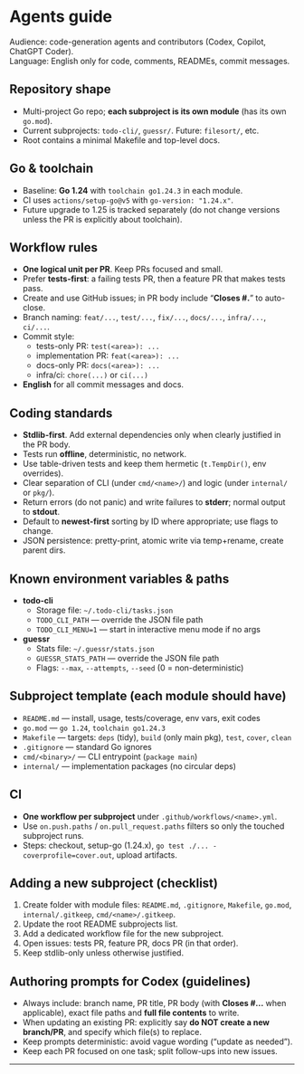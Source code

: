 # Agents guide

Audience: code-generation agents and contributors (Codex, Copilot, ChatGPT Coder).  
Language: English only for code, comments, READMEs, commit messages.

## Repository shape
- Multi-project Go repo; **each subproject is its own module** (has its own `go.mod`).
- Current subprojects: `todo-cli/`, `guessr/`. Future: `filesort/`, etc.
- Root contains a minimal Makefile and top-level docs.

## Go & toolchain
- Baseline: **Go 1.24** with `toolchain go1.24.3` in each module.
- CI uses `actions/setup-go@v5` with `go-version: "1.24.x"`.
- Future upgrade to 1.25 is tracked separately (do not change versions unless the PR is explicitly about toolchain).

## Workflow rules
- **One logical unit per PR**. Keep PRs focused and small.
- Prefer **tests-first**: a failing tests PR, then a feature PR that makes tests pass.
- Create and use GitHub issues; in PR body include “**Closes #<n>.**” to auto-close.
- Branch naming: `feat/...`, `test/...`, `fix/...`, `docs/...`, `infra/...`, `ci/...`.
- Commit style:
  - tests-only PR: `test(<area>): ...`
  - implementation PR: `feat(<area>): ...`
  - docs-only PR: `docs(<area>): ...`
  - infra/ci: `chore(...)` or `ci(...)`
- **English** for all commit messages and docs.

## Coding standards
- **Stdlib-first**. Add external dependencies only when clearly justified in the PR body.
- Tests run **offline**, deterministic, no network.
- Use table-driven tests and keep them hermetic (`t.TempDir()`, env overrides).
- Clear separation of CLI (under `cmd/<name>/`) and logic (under `internal/` or `pkg/`).
- Return errors (do not panic) and write failures to **stderr**; normal output to **stdout**.
- Default to **newest-first** sorting by ID where appropriate; use flags to change.
- JSON persistence: pretty-print, atomic write via temp+rename, create parent dirs.

## Known environment variables & paths
- **todo-cli**
  - Storage file: `~/.todo-cli/tasks.json`
  - `TODO_CLI_PATH` — override the JSON file path
  - `TODO_CLI_MENU=1` — start in interactive menu mode if no args
- **guessr**
  - Stats file: `~/.guessr/stats.json`
  - `GUESSR_STATS_PATH` — override the JSON file path
  - Flags: `--max`, `--attempts`, `--seed` (0 = non-deterministic)

## Subproject template (each module should have)
- `README.md` — install, usage, tests/coverage, env vars, exit codes
- `go.mod` — `go 1.24`, `toolchain go1.24.3`
- `Makefile` — targets: `deps` (tidy), `build` (only main pkg), `test`, `cover`, `clean`
- `.gitignore` — standard Go ignores
- `cmd/<binary>/` — CLI entrypoint (`package main`)
- `internal/` — implementation packages (no circular deps)

## CI
- **One workflow per subproject** under `.github/workflows/<name>.yml`.
- Use `on.push.paths` / `on.pull_request.paths` filters so only the touched subproject runs.
- Steps: checkout, setup-go (1.24.x), `go test ./... -coverprofile=cover.out`, upload artifacts.

## Adding a new subproject (checklist)
1) Create folder with module files: `README.md`, `.gitignore`, `Makefile`, `go.mod`, `internal/.gitkeep`, `cmd/<name>/.gitkeep`.
2) Update the root README subprojects list.
3) Add a dedicated workflow file for the new subproject.
4) Open issues: tests PR, feature PR, docs PR (in that order).
5) Keep stdlib-only unless otherwise justified.

## Authoring prompts for Codex (guidelines)
- Always include: branch name, PR title, PR body (with **Closes #...** when applicable), exact file paths and **full file contents** to write.
- When updating an existing PR: explicitly say **do NOT create a new branch/PR**, and specify which file(s) to replace.
- Keep prompts deterministic: avoid vague wording (“update as needed”).
- Keep each PR focused on one task; split follow-ups into new issues.

---
